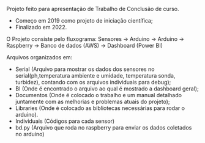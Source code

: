 Projeto feito para apresentação de Trabalho de Conclusão de curso.
- Começo em 2019 como projeto de iniciação científica;
- Finalizado em 2022.

O Projeto consiste pelo fluxograma:
	Sensores -> Arduino -> Arduino -> Raspberry -> Banco de dados (AWS) -> Dashboard (Power BI)

Arquivos organizados em:
- Serial (Arquivo para mostrar os dados dos sensores no serial(ph,temperatura ambiente e umidade, temperatura sonda, turbidez), contando com os arquivos individuais para debug);
- BI (Onde é encontrado o arquivo ao qual é mostrado a dashboard geral);
- Documentos (Onde é colocado o trabalho e um manual detalhado juntamente com as melhorias e problemas atuais do projeto);
- Libraries (Onde é colocado as bibliotecas necessárias para rodar o arduino).
- Individuais (Códigos para cada sensor)
- bd.py (Arquivo que roda no raspberry para enviar os dados coletados no arduino)

	
